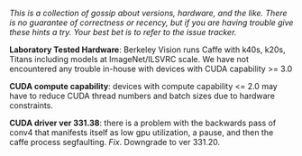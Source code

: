 *This is a collection of gossip about versions, hardware, and the like. There is no guarantee of correctness or recency, but if you are having trouble give these hints a try. Your best bet is to refer to the issue tracker.*

**Laboratory Tested Hardware**: Berkeley Vision runs Caffe with k40s, k20s, Titans including models at ImageNet/ILSVRC scale. We have not encountered any trouble in-house with devices with CUDA capability >= 3.0

**CUDA compute capability**: devices with compute capability <= 2.0 may have to reduce CUDA thread numbers and batch sizes due to hardware constraints.

**CUDA driver ver 331.38**: there is a problem with the backwards pass of conv4 that manifests itself as low gpu utilization, a pause, and then the caffe process segfaulting. *Fix*. Downgrade to ver 331.20.